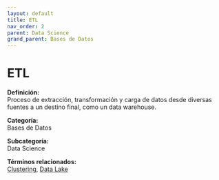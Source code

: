```yaml
---
layout: default
title: ETL
nav_order: 2
parent: Data Science
grand_parent: Bases de Datos
---
```


# ETL

**Definición:**  
Proceso de extracción, transformación y carga de datos desde diversas fuentes a un destino final, como un data warehouse.

**Categoría:**  
Bases de Datos  

**Subcategoría:**  
Data Science

**Términos relacionados:**  
[Clustering](https://maleniski.github.io/diccionario-angl-tec-mx/docs/bases-de-datos/data-science/clustering.html), [Data Lake](https://maleniski.github.io/diccionario-angl-tec-mx/docs/bases-de-datos/data-science/data-lake.html)
